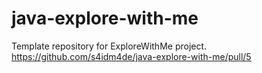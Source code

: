 # java-explore-with-me
Template repository for ExploreWithMe project.
https://github.com/s4idm4de/java-explore-with-me/pull/5

